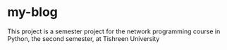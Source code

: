 # my-blog
This project is a semester project for the network programming course in Python, the second semester, at Tishreen University

